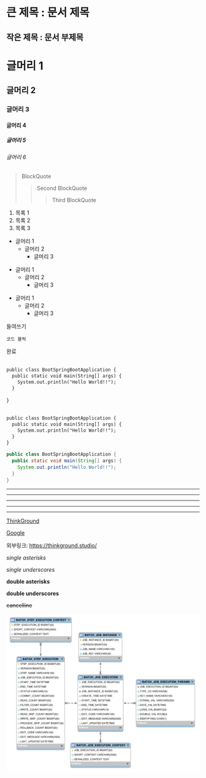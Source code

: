 큰 제목 : 문서 제목
=============

작은 제목 : 문서 부제목
-------------

# 글머리 1
## 글머리 2
### 글머리 3
#### 글머리 4
##### 글머리 5
###### 글머리 6

> BlockQuote
> > Second BlockQuote
> > > Third BlockQuote

1. 목록 1
2. 목록 2
3. 목록 3

* 글머리 1
    * 글머리 2
        * 글머리 3


+ 글머리 1
    + 글머리 2
        + 글머리 3

- 글머리 1
    - 글머리 2
        - 글머리 3


들여쓰기

    코드 블럭

완료


<pre>
<code>
public class BootSpringBootApplication {
  public static void main(String[] args) {
    System.out.println("Hello World!!");
  }

}
</code>
</pre>

```
public class BootSpringBootApplication {
  public static void main(String[] args) {
    System.out.println("Hello World!!");
  }
}
```

```java
public class BootSpringBootApplication {
  public static void main(String[] args) {
    System.out.println("Hello World!!");
  }
}
```


* * *

***

*****

- - -

-------------------

[ThinkGround][thinkgroundlink]

[thinkgroundlink]: https://thinkground.studio "Go ThinkGround"
[Google](https://google.com, "google link")

외부링크: <https://thinkground.studio/>


*single asterisks*

_single underscores_

**double asterisks**

__double underscores__

~~cancelline~~

![Alt text](./batch/image/spring_batch_table_schema.png "Optional title")








